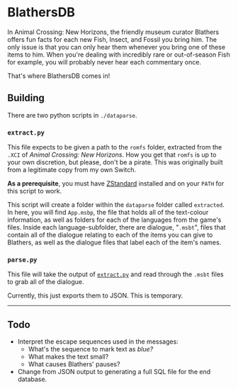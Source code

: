 # BlathersDB

In Animal Crossing: New Horizons, the friendly museum curator Blathers offers
fun facts for each new Fish, Insect, and Fossil you bring him. The only issue is
that you can only hear them whenever you bring one of these items to him. When
you're dealing with incredibly rare or out-of-season Fish for example, you will
probably never hear each commentary once.

That's where BlathersDB comes in!


## Building

There are two python scripts in `./dataparse`.


### `extract.py`

This file expects to be given a path to the `romfs` folder, extracted from the
`.XCI` of *Animal Crossing: New Horizons*. How you get that `romfs` is up to
your own discretion, but please, don't be a pirate. This was originally built
from a legitimate copy from my own Switch.

**As a prerequisite**, you must have
[ZStandard](https://github.com/facebook/zstd) installed and on your `PATH` for
this script to work.

This script will create a folder within the `dataparse` folder called
`extracted`. In here, you will find `App.msbp`, the file that holds all of the
text-colour information, as well as folders for each of the languages from the
game's files. Inside each language-subfolder, there are dialogue, "`.msbt`",
files that contain all of the dialogue relating to each of the items you can
give to Blathers, as well as the dialogue files that label each of the item's
names.


### `parse.py`

This file will take the output of [`extract.py`](#extractpy) and read through
the `.msbt` files to grab all of the dialogue. 

Currently, this just exports them to JSON. This is temporary.


---


## Todo

- Interpret the escape sequences used in the messages:
  - What's the sequence to mark text as *blue?*
  - What makes the text small?
  - What causes Blathers' pauses?
- Change from JSON output to generating a full SQL file for the end database.